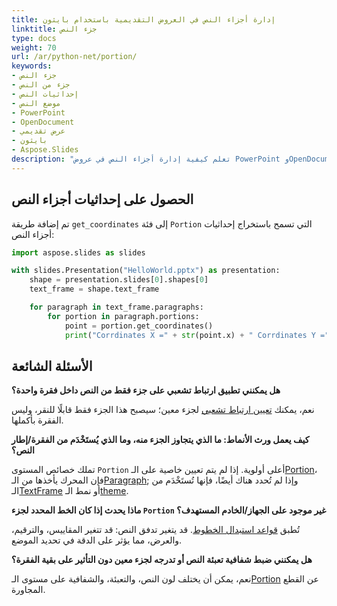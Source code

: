 ```yaml
---
title: إدارة أجزاء النص في العروض التقديمية باستخدام بايثون
linktitle: جزء النص
type: docs
weight: 70
url: /ar/python-net/portion/
keywords:
- جزء النص
- جزء من النص
- إحداثيات النص
- موضع النص
- PowerPoint
- OpenDocument
- عرض تقديمي
- بايثون
- Aspose.Slides
description: "تعلم كيفية إدارة أجزاء النص في عروض PowerPoint وOpenDocument باستخدام Aspose.Slides لبايثون عبر .NET، مما يعزز الأداء وقابلية التخصيص."
---
```


## **الحصول على إحداثيات أجزاء النص**

تم إضافة طريقة `get_coordinates` إلى فئة `Portion` التي تسمح باستخراج إحداثيات أجزاء النص:

```py
import aspose.slides as slides

with slides.Presentation("HelloWorld.pptx") as presentation:
    shape = presentation.slides[0].shapes[0]
    text_frame = shape.text_frame

    for paragraph in text_frame.paragraphs:
        for portion in paragraph.portions:
            point = portion.get_coordinates()
            print("Corrdinates X =" + str(point.x) + " Corrdinates Y =" + str(point.y))
```

## **الأسئلة الشائعة**

**هل يمكنني تطبيق ارتباط تشعبي على جزء فقط من النص داخل فقرة واحدة؟**

نعم، يمكنك [تعيين ارتباط تشعبي](/slides/ar/python-net/manage-hyperlinks/) لجزء معين؛ سيصبح هذا الجزء فقط قابلًا للنقر، وليس الفقرة بأكملها.

**كيف يعمل ورث الأنماط: ما الذي يتجاوز الجزء منه، وما الذي يُستَخْدَم من الفقرة/إطار النص؟**

تملك خصائص المستوى `Portion` أعلى أولوية. إذا لم يتم تعيين خاصية على الـ[Portion](https://reference.aspose.com/slides/python-net/aspose.slides/portion/)، فإن المحرك يأخذها من الـ[Paragraph](https://reference.aspose.com/slides/python-net/aspose.slides/paragraph/); وإذا لم تُحدد هناك أيضًا، فإنها تُستَخْدَم من الـ[TextFrame](https://reference.aspose.com/slides/python-net/aspose.slides/textframe/) أو نمط الـ[theme](https://reference.aspose.com/slides/python-net/aspose.slides.theme/theme/).

**ماذا يحدث إذا كان الخط المحدد لجزء `Portion` غير موجود على الجهاز/الخادم المستهدف؟**

تُطبق [قواعد استبدال الخطوط](/slides/ar/python-net/font-selection-sequence/). قد يتغير تدفق النص: قد تتغير المقاييس، والترقيم، والعرض، مما يؤثر على الدقة في تحديد الموضع.

**هل يمكنني ضبط شفافية تعبئة النص أو تدرجه لجزء معين دون التأثير على بقية الفقرة؟**

نعم، يمكن أن يختلف لون النص، والتعبئة، والشفافية على مستوى الـ[Portion](https://reference.aspose.com/slides/python-net/aspose.slides/portion/) عن القطع المجاورة.